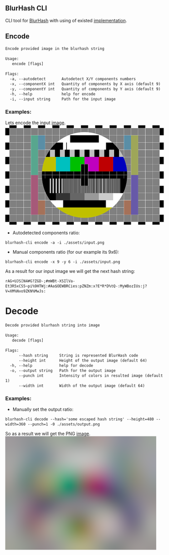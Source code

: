 BlurHash CLI
------------

CLI tool for [BlurHash][1] with using of existed [implementation][2].



## Encode

```
Encode provided image in the blurhash string

Usage:
   encode [flags]

Flags:
  -a, --autodetect       Autodetect X/Y components numbers
  -x, --componentX int   Quantity of components by X axis (default 9)
  -y, --componentY int   Quantity of components by Y axis (default 9)
  -h, --help             help for encode
  -i, --input string     Path for the input image
```

### Examples:

Lets encode the input [image](assets/input.png).
![Input image](assets/input.png)

- Autodetected components ratio:
```shell
blurhash-cli encode -a -i ./assets/input.png
```
- Manual components ratio (for our example its 9x6):
```shell
blurhash-cli encode -x 9 -y 6 -i ./assets/input.png
```

As a result for our input image we will get the next hash string:
```
rAG+UJS[N4#G?ZGD-;#mWBt-XSIlVa-Et3R5xCS5~pi%9HTWj:#Aa$OEWBRCies:pZNZm:x?E*R*D%tQ-:MyWBozIUs:j?V=XM%Nvo9ZKN%MwJs:
```



# Decode

```
Decode provided blurhash string into image

Usage:
   decode [flags]

Flags:
      --hash string     String is represented BlurHash code
      --height int      Height of the output image (default 64)
  -h, --help            help for decode
  -o, --output string   Path for the output image
      --punch int       Intensity of colors in resulted image (default 1)
      --width int       Width of the output image (default 64)
```

### Examples:
- Manually set the output ratio:
```shell
blurhash-cli decode --hash='some escaped hash string' --height=480 --width=360 --punch=1 -0 ./assets/output.png
```

So as a result we will get the PNG [image](assets/output.png).
![Output image](assets/output.png)


[1]: https://blurha.sh/

[2]: https://github.com/bbrks/go-blurhash